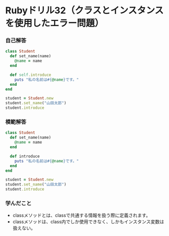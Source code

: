 # Rubyドリル32（クラスとインスタンスを使用したエラー問題）
### 自己解答
```ruby
class Student
  def set_name(name)
    @name = name
  end

  def self.introduce
    puts "私の名前は#{@name}です。"
  end
end

student = Student.new
student.set_name("山田太郎")
student.introduce
```

### 模範解答
```ruby
class Student
  def set_name(name)
    @name = name
  end

  def introduce
    puts "私の名前は#{@name}です。"
  end
end

student = Student.new
student.set_name("山田太郎")
student.introduce
```

### 学んだこと
- classメソッドとは、classで共通する情報を扱う際に定義されます。
- classメソッドは、class内でしか使用できなく、しかもインスタンス変数は扱えない。
